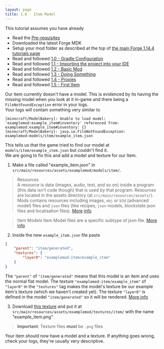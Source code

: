 ```yaml
---
layout: page
title: 1.6 - Item Model
---
```

This tutorial assumes you have already
- Read the [Pre-requisites](/tutorials/Pre-requisites)
- Downloaded the latest Forge MDK
- Setup your mod folder as described at the top of [the main Forge 1.14.4 tutorials page](/tutorials/1.14.4/forge/)
- Read and followed [1.0 - Gradle Configuration](../1.0-gradle-configuration/)
- Read and followed [1.1 - Importing the project into your IDE](../1.1-importing-project/)
- Read and followed [1.2 - Basic Mod](../1.2-basic-mod/)
- Read and followed [1.3 - Doing Something](../1.3-doing-something/)
- Read and followed [1.4 - Proxies](../1.4-proxies/)
- Read and followed [1.5 - First Item](../1.5-first-item/)

Our item currently doesn't have a model. This is evidenced by its having the missing model when you look at it in-game and there being a `FileNotFoundException` error in your logs.  
Your logs will contain something very similar to
```
[minecraft/ModelBakery]: Unable to load model: 'examplemod:example_item#inventory' referenced from: examplemod:example_item#inventory: {}
[minecraft/ModelBakery]: java.io.FileNotFoundException: examplemod:models/item/example_item.json
```
This tells us that the game tried to find our model at `models/item/example_item.json` but couldn't find it.  
We are going to fix this and add a model and texture for our Item.  
1) Make a file called "example_item.json" in `src/main/resources/assets/examplemod/models/item/`. 
> Resources  
> A resource is data (images, audio, text, and so on) inside a program (this data isn't code though) that is used by that program. Resources are located in the assets directory (at `src/main/resources/assets/`). Mods contains resources including images, `obj` or `b3d` (advanced model) files and `json` files (like recipes, `json` models, blockstate json files and localisation files). [More](https://docs.oracle.com/javase/8/docs/technotes/guides/lang/resources.html#overview) [info](https://mcforge.readthedocs.io/en/latest/concepts/resources/)  

> Item Models
> Item Model files are a specific subtype of json file. [More info](https://minecraft.gamepedia.com/Model#Item_models)  

2) Inside the new `example_item.json` file paste
```json
{
	"parent": "item/generated",
	"textures": {
		"layer0": "examplemod:item/example_item"
	}
}
```
The `"parent"` of `"item/generated"` means that this model is an item and uses the normal flat model. The texture `"examplemod:item/example_item"` of `"layer0"` in the `"textures"` tag makes the model's texture be our example item's texture (which we haven't created yet). The texture `"layer0"` is defined in the model `"item/generated"` so it will be rendered. [More info](https://minecraft.gamepedia.com/Model#Simple_example:_2D_beds)  

3) Download [this texture]() and put it at `src/main/resources/assets/examplemod/textures/item/` with the name "example_item.png"  
> **Important**: Texture files ***must*** be `.png` files

Your item should now have a model and a texture. If anything goes wrong, check your logs, they're usually very descriptive.
